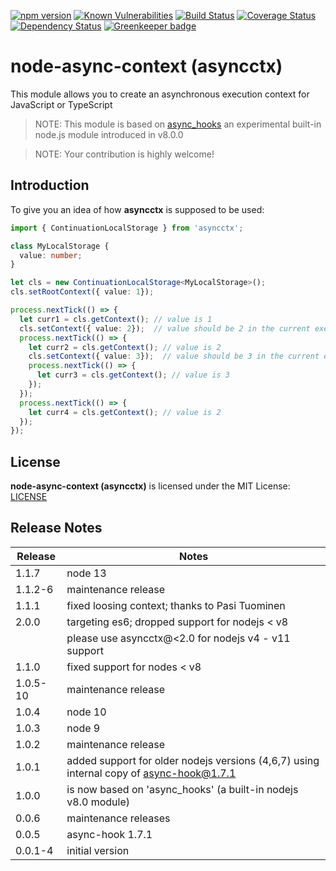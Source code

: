 [![npm version](https://badge.fury.io/js/asyncctx.svg)](https://badge.fury.io/js/asyncctx)
[![Known Vulnerabilities](https://snyk.io/test/github/gms1/node-async-context/badge.svg)](https://snyk.io/test/github/gms1/node-async-context)
[![Build Status](https://api.travis-ci.org/gms1/node-async-context.svg?branch=master)](https://travis-ci.org/gms1/node-async-context)
[![Coverage Status](https://coveralls.io/repos/github/gms1/node-async-context/badge.svg?branch=master)](https://coveralls.io/github/gms1/node-async-context?branch=master)
[![Dependency Status](https://david-dm.org/gms1/node-async-context.svg)](https://david-dm.org/gms1/node-async-context)
[![Greenkeeper badge](https://badges.greenkeeper.io/gms1/node-async-context.svg)](https://greenkeeper.io/)

# node-async-context (asyncctx)

This module allows you to create an asynchronous execution context for JavaScript or TypeScript

> NOTE: This module is based on [async_hooks](https://github.com/nodejs/node/blob/master/doc/api/async_hooks.md) an experimental built-in node.js module introduced in v8.0.0

> NOTE: Your contribution is highly welcome!

## Introduction

To give you an idea of how **asyncctx** is supposed to be used:

```TypeScript
import { ContinuationLocalStorage } from 'asyncctx';

class MyLocalStorage {
  value: number;
}

let cls = new ContinuationLocalStorage<MyLocalStorage>();
cls.setRootContext({ value: 1});

process.nextTick(() => {
  let curr1 = cls.getContext(); // value is 1
  cls.setContext({ value: 2});  // value should be 2 in the current execution context and below
  process.nextTick(() => {
    let curr2 = cls.getContext(); // value is 2
    cls.setContext({ value: 3});  // value should be 3 in the current execution context and below
    process.nextTick(() => {
      let curr3 = cls.getContext(); // value is 3
    });
  });
  process.nextTick(() => {
    let curr4 = cls.getContext(); // value is 2
  });
});
```

## License

**node-async-context (asyncctx)** is licensed under the MIT License:
[LICENSE](./LICENSE)

## Release Notes

| Release  | Notes                                                                                   |
| -------- | --------------------------------------------------------------------------------------- |
| 1.1.7    | node 13                                                                                 |
| 1.1.2-6  | maintenance release                                                                     |
| 1.1.1    | fixed loosing context; thanks to Pasi Tuominen                                          |
| 2.0.0    | targeting es6; dropped support for nodejs < v8                                          |
|          | please use asyncctx@<2.0 for nodejs v4 - v11 support                                    |
| 1.1.0    | fixed support for nodes < v8                                                            |
| 1.0.5-10 | maintenance release                                                                     |
| 1.0.4    | node 10                                                                                 |
| 1.0.3    | node 9                                                                                  |
| 1.0.2    | maintenance release                                                                     |
| 1.0.1    | added support for older nodejs versions (4,6,7) using internal copy of async-hook@1.7.1 |
| 1.0.0    | is now based on 'async_hooks' (a built-in nodejs v8.0 module)                           |
| 0.0.6    | maintenance releases                                                                    |
| 0.0.5    | async-hook 1.7.1                                                                        |
| 0.0.1-4  | initial version                                                                         |
